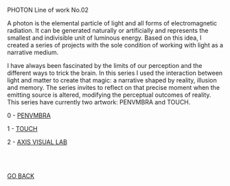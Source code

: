 PHOTON Line of work No.02

A photon is the elemental particle of light and all forms of electromagnetic radiation. It can be generated naturally or artificially and represents the smallest and indivisible unit of luminous energy. Based on this idea, I created a series of projects with the sole condition of working with light as a narrative medium.

I have always been fascinated by the limits of our perception and the different ways to trick the brain. In this series I used the interaction between light and matter to create that magic: a narrative shaped by reality, illusion and memory. The series invites to reflect on that precise moment when the emitting source is altered, modifying the perceptual outcomes of reality. This series have currently two artwork: PENVMBRA and TOUCH.

0 - [PENVMBRA](https://aaronrmoreno.github.io/0-PENVMBRA)

1 - [TOUCH](https://aaronrmoreno.github.io/1-Touch)

2 - [AXIS VISUAL LAB](https://aaronrmoreno.github.io/3-AXISVISUALLAB.md)


<br>
<br>


[GO BACK](https://aaronrmoreno.github.io/WORKS)

